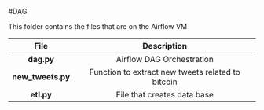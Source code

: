 #DAG 

This folder contains the files that are on the Airflow VM

|**File**|**Description**|
|:---:|:---:|
|**dag.py**|Airflow DAG Orchestration|
|**new_tweets.py**|Function to extract new tweets related to bitcoin|
|**etl.py**|File that creates data base|

